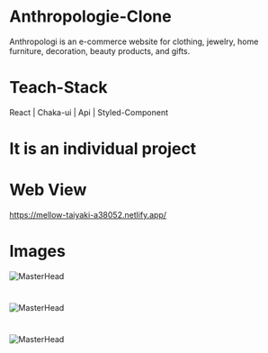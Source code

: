 # Anthropologie-Clone
Anthropologi is an e-commerce website for clothing, jewelry, home furniture, decoration, beauty products, and gifts.

# Teach-Stack
React | Chaka-ui | Api | Styled-Component

# It is an individual project

# Web View
https://mellow-taiyaki-a38052.netlify.app/

# Images

![MasterHead](https://i.ibb.co/m5NRTMq/prject2.png)
#
![MasterHead](https://i.ibb.co/sgY7vQg/Antpolegi2.png)
#
![MasterHead](https://i.ibb.co/Y0VRn7X/Antpolegi3.png)
